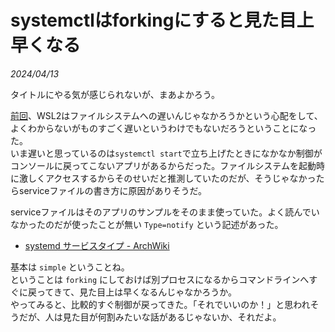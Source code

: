 # systemctlはforkingにすると見た目上早くなる

<i>2024/04/13</i>

タイトルにやる気が感じられないが、まあよかろう。  
  
[前回](20240407-wsl.md)、WSL2はファイルシステムへの遅いんじゃなかろうかという心配をして、よくわからないがものすごく遅いというわけでもないだろうということになった。  
いま遅いと思っているのは`systemctl start`で立ち上げたときになかなか制御がコンソールに戻ってこないアプリがあるからだった。ファイルシステムを起動時に激しくアクセスするからそのせいだと推測していたのだが、そうじゃなかったらserviceファイルの書き方に原因がありそうだ。  
  
serviceファイルはそのアプリのサンプルをそのまま使っていた。よく読んでいなかったのだが使ったことが無い `Type=notify` という記述があった。  

* [systemd サービスタイプ - ArchWiki](https://wiki.archlinux.jp/index.php/Systemd#.E3.82.B5.E3.83.BC.E3.83.93.E3.82.B9.E3.82.BF.E3.82.A4.E3.83.97)

基本は `simple` ということね。  
ということは `forking` にしておけば別プロセスになるからコマンドラインへすぐに戻ってきて、見た目上は早くなるんじゃなかろうか。  
やってみると、比較的すぐ制御が戻ってきた。「それでいいのか！」と思われそうだが、人は見た目が何割みたいな話があるじゃないか、それだよ。
